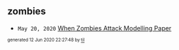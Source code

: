 ## zombies


* <code>May 20, 2020</code> [When Zombies Attack Modelling Paper](2020-05-20T11-31-00-when-zombies-attack-modelling-paper.md)

<sup><sub>generated 12 Jun 2020 22:27:48 by <a href='https://github.com/senorprogrammer/til'>til</a></sub></sup>
